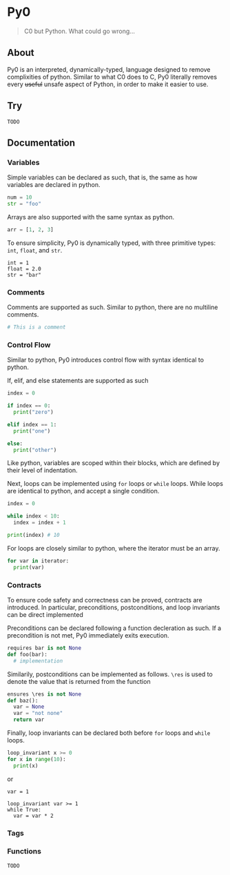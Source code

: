# Py0
> C0 but Python. What could go wrong...

## About
Py0 is an interpreted, dynamically-typed, language designed to remove complixities of python. Similar to what C0 does to C, Py0 literally removes every ~~useful~~ unsafe aspect of Python, in order to make it easier to use.

## Try
`TODO`

## Documentation
### Variables

Simple variables can be declared as such, that is, the same as how variables are declared in python.
```py
num = 10
str = "foo"
```

Arrays are also supported with the same syntax as python.
```py
arr = [1, 2, 3]
```

To ensure simplicity, Py0 is dynamically typed, with three primitive types: `int`, `float`, and `str`.
```
int = 1
float = 2.0
str = "bar"
```

### Comments
Comments are supported as such. Similar to python, there are no multiline comments.
```py
# This is a comment
```

### Control Flow

Similar to python, Py0 introduces control flow with syntax identical to python.

If, elif, and else statements are supported as such
```py
index = 0

if index == 0:
  print("zero")

elif index == 1:
  print("one")

else:
  print("other")
```
Like python, variables are scoped within their blocks, which are defined by their level of indentation.

Next, loops can be implemented using `for` loops or `while` loops. While loops are identical to python, and accept a single condition.
```py
index = 0

while index < 10:
  index = index + 1

print(index) # 10
```

For loops are closely similar to python, where the iterator must be an array.
```py
for var in iterator:
  print(var)
```

### Contracts
To ensure code safety and correctness can be proved, contracts are introduced. In particular, preconditions, postconditions, and loop invariants can be direct implemented

Preconditions can be declared following a function decleration as such. If a precondition is not met, Py0 immediately exits execution.
```py
requires bar is not None
def foo(bar):
  # implementation
```

Similarily, postconditions can be implemented as follows. `\res` is used to denote the value that is returned from the function
```py
ensures \res is not None
def baz():
  var = None
  var = "not none"
  return var
```

Finally, loop invariants can be declared both before `for` loops and `while` loops.
```py
loop_invariant x >= 0
for x in range(10):
  print(x)
```
or
```
var = 1

loop_invariant var >= 1
while True:
  var = var * 2
```


### Tags


### Functions
`TODO`
